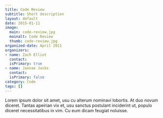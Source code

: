 ```yaml
---
title: Code Review
subtitle: Short description
layout: default
date: 2015-01-11
image:
  main: code-review.jpg
  mainalt: Code Review
  thumb: code-review.jpg
organized-date: April 2011
organizers:
- name: Zach Elliot
  contact:
  isPrimary: true
- name: Jannae Jacks
  contact:
  isPrimary: false
category: Code
tags: []
---
```


Lorem ipsum dolor sit amet, usu cu alterum nominavi lobortis. At duo novum diceret. Tantas apeirian vix et, usu sanctus postulant inciderint ut, populo diceret necessitatibus in vim. Cu eum dicam feugiat noluisse.
